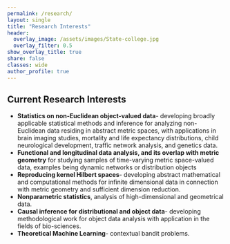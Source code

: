 ```yaml
---
permalink: /research/
layout: single
title: "Research Interests"
header:
  overlay_image: /assets/images/State-college.jpg
  overlay_filter: 0.5
show_overlay_title: true
share: false
classes: wide
author_profile: true  
---
```



Current Research Interests
---------------

+ **Statistics on non-Euclidean object-valued data**-
developing broadly applicable statistical methods and inference for analyzing non-Euclidean data residing in abstract metric spaces, with applications in brain imaging studies, mortality and life expectancy distributions, child neurological development, traffic network analysis, and genetics data.
+ **Functional and longitudinal data analysis, and its overlap with metric geometry** for studying samples of time-varying metric space-valued data, examples being dynamic networks or distribution objects
+ **Reproducing kernel Hilbert spaces**- developing abstract mathematical and computational methods for infinite dimensional data in connection with metric geometry and sufficient dimension reduction.
+ **Nonparametric statistics**, analysis of high-dimensional and geometrical data.
+ **Causal inference for distributional and object data**- developing methodological work for object data analysis with application in the fields of bio-sciences.
+ **Theoretical Machine Learning**- contextual bandit problems.<br>

